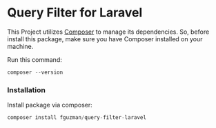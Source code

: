 # Query Filter for Laravel

This Project utilizes [Composer](https://getcomposer.org/) to manage its dependencies. So, before install this package, make sure you have Composer installed on your machine.

Run this command:
```php
composer --version
```
### Installation

Install package via composer:

```php
composer install fguzman/query-filter-laravel
```
